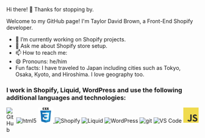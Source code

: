 Hi there! 👋 Thanks for stopping by. 

Welcome to my GitHub page!
I'm Taylor David Brown, a Front-End Shopify developer. 

- 🔭 I’m currently working on Shopify projects.
- 💬 Ask me about Shopify store setup. 
- 📫 How to reach me: 
- 😄 Pronouns: he/him
- Fun facts: I have traveled to Japan including cities such as Tokyo, Osaka, Kyoto, and Hiroshima. I love geography too. 

<h3>I work in Shopify, Liquid, WordPress and use the following additional languages and technologies:</h3>


<img alt="html5" src="https://img.shields.io/badge/-HTML5-E34F26?style=flat-square&logo=html5&logoColor=white" />
<a href="https://www.w3schools.com/css/" target="_blank"> <img src="https://raw.githubusercontent.com/devicons/devicon/master/icons/css3/css3-original-wordmark.svg" alt="css3" width="40" height="40"/> </a>

 <img alt="Shopify" title="Shopify" width="80px" src="https://logos-download.com/wp-content/uploads/2016/10/Shopify_logo_icon.png"/>
 
 <img alt="Liquid" title="Liquid" width="100px" src="https://cdn.shopify.com/s/files/1/0533/2089/files/Shopify-liquid.jpg?v=1585598279"/>

  <img alt="WordPress" title="WordPress" width="100px" src="https://pngimg.com/uploads/wordpress/wordpress_PNG74.png"/>


<img alt="git" src="https://img.shields.io/badge/-Git-F05032?style=flat-square&logo=git&logoColor=white" />

<img align="left" alt="GitHub" width="26px" src="https://user-images.githubusercontent.com/3369400/139448065-39a229ba-4b06-434b-bc67-616e2ed80c8f.png" />

<img title="VS Code" alt="VS Code" width="40px" src="https://img.icons8.com/fluent/48/000000/visual-studio-code-2019.png"/>

<img alt="JS" title="JavaScript" width="40px" src="https://raw.githubusercontent.com/github/explore/master/topics/javascript/javascript.png"/>

<br></br>



